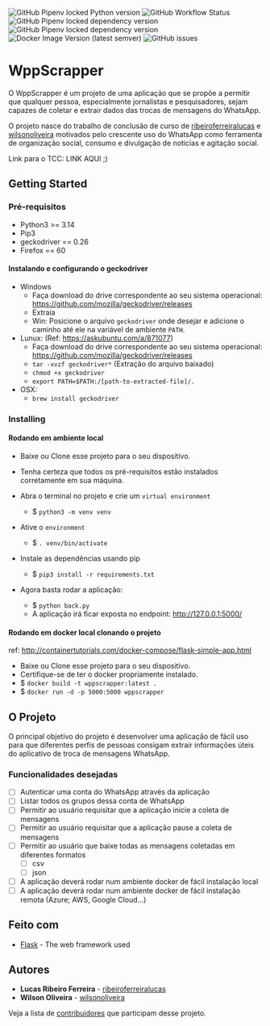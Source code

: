 ![GitHub Pipenv locked Python version](https://img.shields.io/github/pipenv/locked/python-version/ribeiroferreiralucas/WppScrapper?style=flat-square)
![GitHub Workflow Status](https://img.shields.io/github/workflow/status/ribeiroferreiralucas/wppscrapper/CI?style=flat-square)
![GitHub Pipenv locked dependency version](https://img.shields.io/github/pipenv/locked/dependency-version/ribeiroferreiralucas/wppscrapper/selenium?style=flat-square)
![GitHub Pipenv locked dependency version](https://img.shields.io/github/pipenv/locked/dependency-version/ribeiroferreiralucas/wppscrapper/flask?style=flat-square)
![Docker Image Version (latest semver)](https://img.shields.io/docker/v/ribeiroferreiralucas/wppscrapper?sort=semver&style=flat-square)
![GitHub issues](https://img.shields.io/github/issues-raw/ribeiroferreiralucas/wppscrapper?style=flat-square)

# WppScrapper

O WppScrapper é um projeto de uma aplicação que se propõe a permitir que qualquer pessoa, especialmente jornalistas e pesquisadores, sejam capazes de coletar e extrair dados das trocas de mensagens do WhatsApp.

O projeto nasce do trabalho de conclusão de curso de [ribeiroferreiralucas](https://github.com/ribeiroferreiralucas) e [wilsonoliveira](https://github.com/wilsonoliveira) motivados pelo crescente uso do WhatsApp como ferramenta de organização social, consumo e divulgação de noticias e agitação social.

Link para o TCC: LINK AQUI ;)

## Getting Started 

### Pré-requisitos
 - Python3 >= 3.14
 - Pip3
 - geckodriver == 0.26
 - Firefox == 60
 
#### Instalando e configurando o geckodriver
- Windows
	- Faça download do drive correspondente ao seu sistema operacional: https://github.com/mozilla/geckodriver/releases
	- Extraia
	- Win: Posicione o arquivo `geckodriver` onde desejar e adicione o caminho até ele na variável de ambiente `PATH`.
- Lunux: (Ref: https://askubuntu.com/a/871077)
	- Faça download do drive correspondente ao seu sistema operacional: https://github.com/mozilla/geckodriver/releases
	- `tar -xvzf geckodriver*` (Extração do arquivo baixado)
	- `chmod +x geckodriver`
	- `export PATH=$PATH:/[path-to-extracted-file]/.`
- OSX:
	- `brew install geckodriver`
### Installing

#### Rodando em ambiente local
- Baixe ou Clone esse projeto para o seu dispositivo.
- Tenha certeza que todos os pré-requisitos estão instalados corretamente em sua máquina.
 - Abra o terminal no projeto e crie um `virtual environment`
	 - $ `python3 -m venv venv`
- Ative o `environment`
	- $ `. venv/bin/activate`
 - Instale as dependências usando pip
	 - $ `pip3 install -r requirements.txt`

 - Agora basta rodar a aplicação:
	 - $ `python back.py`
	 - A aplicação irá ficar exposta no endpoint: http://127.0.0.1:5000/

#### Rodando em docker local clonando o projeto
ref: http://containertutorials.com/docker-compose/flask-simple-app.html
- Baixe ou Clone esse projeto para o seu dispositivo.
- Certifique-se de ter o docker propriamente instalado.
- $ `docker build -t wppscrapper:latest .`
- $ `docker run -d -p 5000:5000 wppscrapper`

<!-- #### Rodando em docker local usando uma imagem pronta
ref: http://containertutorials.com/docker-compose/flask-simple-app.html
- Baixe ou Clone esse projeto para o seu dispositivo.
- Certifique-se de ter o docker propriamente instalado.
- $ `docker build -t wppscrapper:latest .`
- $ `docker run -d -p 5000:5000 flask-sample-one` -->

## O Projeto
O principal objetivo do projeto é desenvolver uma aplicação de fácil uso para que diferentes perfis de pessoas consigam extrair informações úteis do aplicativo de troca de mensagens WhatsApp.

 ### Funcionalidades desejadas
 
 - [ ] Autenticar uma conta do WhatsApp através da aplicação
 - [ ] Listar todos os grupos dessa conta de WhatsApp
 - [ ] Permitir ao usuário requisitar que a aplicação inicie a coleta de mensagens
 - [ ] Permitir ao usuário requisitar que a aplicação pause a coleta de mensagens
 - [ ] Permitir ao usuário que baixe todas as mensagens coletadas em diferentes formatos
	 - [ ] csv
	 - [ ] json
 - [ ] A aplicação deverá rodar num ambiente docker de fácil instalação local
 - [ ] A aplicação deverá rodar num ambiente docker de fácil instalação remota (Azure; AWS, Google Cloud...)

## Feito com

* [Flask](https://palletsprojects.com/p/flask/) - The web framework used


<!---
## Deployment

Add additional notes about how to deploy this on a live system

 ## Contributing

Please read [CONTRIBUTING.md](https://gist.github.com/PurpleBooth/b24679402957c63ec426) for details on our code of conduct, and the process for submitting pull requests to us.

## Versioning

We use [SemVer](http://semver.org/) for versioning. For the versions available, see the [tags on this repository](https://github.com/your/project/tags). 
-->

## Autores

* **Lucas Ribeiro Ferreira**  - [ribeiroferreiralucas](https://github.com/ribeiroferreiralucas)
* **Wilson Oliveira**  - [wilsonoliveira](https://github.com/wilsonoliveira)

Veja a lista de [contribuidores](https://github.com/your/project/contributors) que participam desse projeto.
